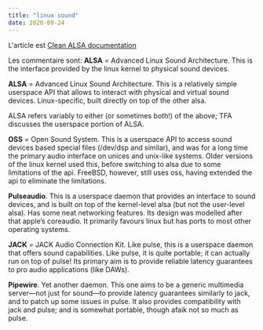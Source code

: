 ```yaml
---
title: "linux sound"
date: 2020-09-24
---
```

L'article est [Clean ALSA documentation](https://rendaw.gitlab.io/blog/2125f09a85f2.html#alsa-exposed)

Les commentaire sont:
**ALSA** = Advanced Linux Sound Architecture. This is the interface provided by the linux kernel to physical sound devices.

**ALSA** = Advanced Linux Sound Architecture. This is a relatively simple userspace API that allows to interact with physical and virtual sound devices. Linux-specific, built directly on top of the other alsa.

ALSA refers variably to either (or sometimes both!) of the above; TFA discusses the userspace portion of ALSA.

**OSS** = Open Sound System. This is a userspace API to access sound devices based special files (/dev/dsp and similar), and was for a long time the primary audio interface on unices and unix-like systems. Older versions of the linux kernel used this, before switching to alsa due to some limitations of the api. FreeBSD, however, still uses oss, having extended the api to eliminate the limitations.

**Pulseaudio**. This is a userspace daemon that provides an interface to sound devices, and is built on top of the kernel-level alsa (but not the user-level alsa). Has some neat networking features. Its design was modelled after that apple’s coreaudio. It primarily favours linux but has ports to most other operating systems.

**JACK** = JACK Audio Connection Kit. Like pulse, this is a userspace daemon that offers sound capabilities. Like pulse, it is quite portable; it can actually run on top of pulse! Its primary aim is to provide reliable latency guarantees to pro audio applications (like DAWs).

**Pipewire**. Yet another daemon. This one aims to be a generic multimedia server—not just for sound—to provide latency guarantees similarly to jack, and to patch up some issues in pulse. It also provides compatibility with jack and pulse; and is somewhat portable, though afaik not so much as pulse.
